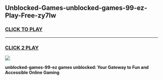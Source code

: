 
## Unblocked-Games-unblocked-games-99-ez-Play-Free-zy7lw
<h3>
<a href="https://premium76.site?title=unblocked-games-99-ez&ref=23A">CLICK TO PLAY</a></h3>
<hr>

<h3>
<a href="https://premium76.site?title=unblocked-games-99-ez&ref=23A">CLICK 2 PLAY</a>
  
</h3>

<a href="https://premium76.site?title=unblocked-games-99-ez&ref=23A"><img src="https://clearcache.store/games.png"></a>


**unblocked-games-99-ez games unblocked: Your Gateway to Fun and Accessible Online Gaming**
